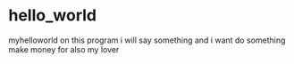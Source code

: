 # hello_world
myhelloworld
on this program i will say something and i want do something
make money for also my lover
